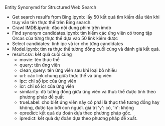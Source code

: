 Entity Synonymd for Structured Web Search

- Get search resulfs from Bing.ipynb: lấy 50 kết quả tìm kiếm đầu tiên khi truy vấn tên thực thể trên Bing search.
- Crawl IMDB.ipynb: đào nội dung phim trên imdb
- Find synonym candidates.ipynb: tìm kiếm các ứng viên có trong tập Orcas của từng thực thể dựa vào 50 link kiếm được
- Select candidates: tính ipc và icr cho từng candidates
- Model.ipynb: tìm ra thực thể tương đồng cuối cùng và đánh giá kết quả.
- result.csv: kết quả cuối cùng
    + movie: tên thực thể
    + query: tên ứng viên
    + clean_query: tên ứng viên sau khi loại bỏ nhiễu
    + url: các link chung giữa thực thể và ứng viên
    + ipc: chỉ số ipc của ứng viên
    + icr: chỉ số icr của ứng viên
    + similarity: độ tương đồng giữa ứng viên và thực thể được tính theo phương pháp đề xuất
    + trueLabel: cho biết ứng viên này có phải là thực thể tương đồng hay không, được tạo bởi con người. giá trị 'y': có, 'n': không
    + opredict: kết quả dự đoán dựa theo phương pháp gốc.
    + ipredict: kết quả dự đoán dựa theo phương pháp đề xuất.